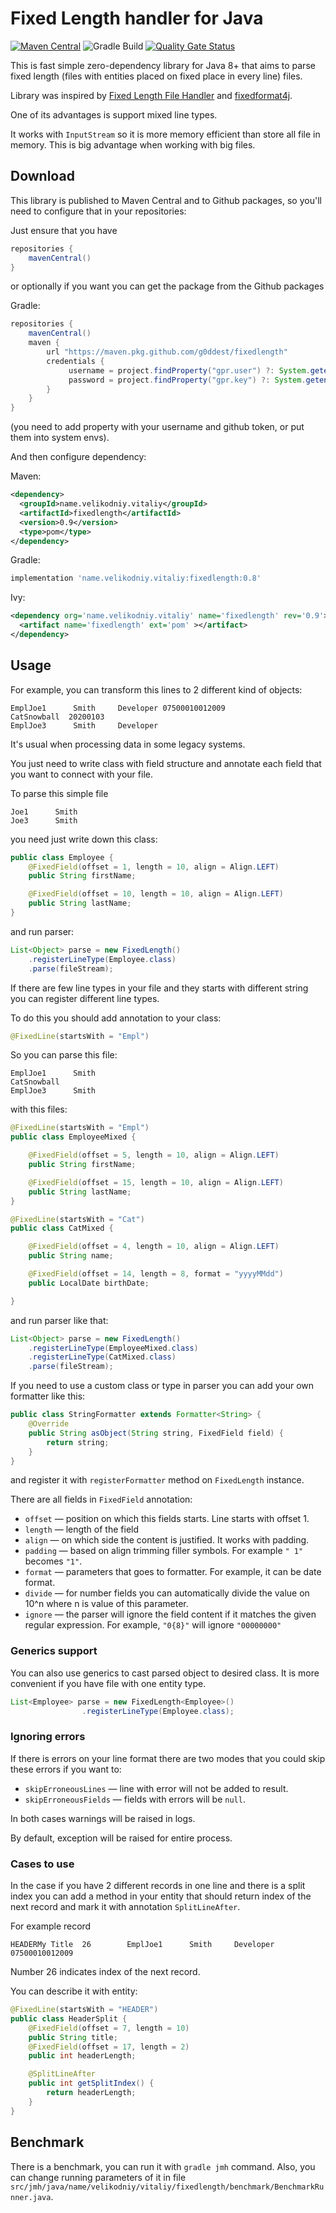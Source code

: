  # Fixed Length handler for Java
 
[![Maven Central](https://img.shields.io/maven-central/v/name.velikodniy.vitaliy/fixedlength)](https://search.maven.org/artifact/name.velikodniy.vitaliy/fixedlength)
![Gradle Build](https://github.com/g0ddest/fixedlength/workflows/Gradle%20Build/badge.svg?branch=master)
[![Quality Gate Status](https://sonarcloud.io/api/project_badges/measure?project=g0ddest_fixedlength&metric=alert_status)](https://sonarcloud.io/summary/new_code?id=g0ddest_fixedlength)

This is fast simple zero-dependency library for Java 8+ that aims to parse fixed length (files with entities placed on fixed place in every line) files.

Library was inspired by [Fixed Length File Handler](https://github.com/GuiaBolso/fixed-length-file-handler) and [fixedformat4j](https://github.com/jeyben/fixedformat4j).

One of its advantages is support mixed line types.

It works with `InputStream` so it is more memory efficient than store all file in memory. This is big 
advantage when working with big files.  

## Download

This library is published to Maven Central and to Github packages, so you'll need to configure that in your repositories:

Just ensure that you have 

```groovy
repositories {
    mavenCentral()
}
```

or optionally if you want you can get the package from the Github packages

Gradle:
```groovy
repositories {
    mavenCentral()
    maven {
        url "https://maven.pkg.github.com/g0ddest/fixedlength"
        credentials {
             username = project.findProperty("gpr.user") ?: System.getenv("USERNAME")
             password = project.findProperty("gpr.key") ?: System.getenv("TOKEN")
        }
    }
}
```
(you need to add property with your username and github token, or put them into system envs).

And then configure dependency:

Maven:
```xml
<dependency>
  <groupId>name.velikodniy.vitaliy</groupId>
  <artifactId>fixedlength</artifactId>
  <version>0.9</version>
  <type>pom</type>
</dependency>
```

Gradle:
```groovy
implementation 'name.velikodniy.vitaliy:fixedlength:0.8'
```

Ivy:
```xml
<dependency org='name.velikodniy.vitaliy' name='fixedlength' rev='0.9'>
  <artifact name='fixedlength' ext='pom' ></artifact>
</dependency>
```

## Usage

For example, you can transform this lines to 2 different kind of objects:

```
EmplJoe1      Smith     Developer 07500010012009
CatSnowball  20200103
EmplJoe3      Smith     Developer 
```

It's usual when processing data in some legacy systems.

You just need to write class with field structure and annotate each field that you want to connect with your file.

To parse this simple file

```
Joe1      Smith     
Joe3      Smith     
```

you need just write down this class:

```java
public class Employee {
    @FixedField(offset = 1, length = 10, align = Align.LEFT)
    public String firstName;

    @FixedField(offset = 10, length = 10, align = Align.LEFT)
    public String lastName;
}
```

and run parser:

```java
List<Object> parse = new FixedLength()
    .registerLineType(Employee.class)
    .parse(fileStream);
```

If there are few line types in your file and they starts with different string you can register different line types.

To do this you should add annotation to your class:

```java
@FixedLine(startsWith = "Empl")
```

So you can parse this file:

```
EmplJoe1      Smith     
CatSnowball  
EmplJoe3      Smith     
```

with this files:

```java
@FixedLine(startsWith = "Empl")
public class EmployeeMixed {

    @FixedField(offset = 5, length = 10, align = Align.LEFT)
    public String firstName;

    @FixedField(offset = 15, length = 10, align = Align.LEFT)
    public String lastName;
}
```

```java
@FixedLine(startsWith = "Cat")
public class CatMixed {

    @FixedField(offset = 4, length = 10, align = Align.LEFT)
    public String name;

    @FixedField(offset = 14, length = 8, format = "yyyyMMdd")
    public LocalDate birthDate;

}
```

and run parser like that:

```java
List<Object> parse = new FixedLength()
    .registerLineType(EmployeeMixed.class)
    .registerLineType(CatMixed.class)
    .parse(fileStream);
```

If you need to use a custom class or type in parser you can add your own formatter like this:

```java
public class StringFormatter extends Formatter<String> {
    @Override
    public String asObject(String string, FixedField field) {
        return string;
    }
}
```

and register it with `registerFormatter` method on `FixedLength` instance.

There are all fields in `FixedField` annotation:
* `offset` —  position on which this fields starts. Line starts with offset 1.
* `length` — length of the field
* `align` — on which side the content is justified. It works with padding.
* `padding` — based on align trimming filler symbols. For example `" 1"` becomes `"1"`.
* `format` — parameters that goes to formatter. For example, it can be date format.
* `divide` — for number fields you can automatically divide the value on 10^n where n is value of this parameter.
* `ignore` — the parser will ignore the field content if it matches the given regular expression. For example, `"0{8}"` will ignore `"00000000"`

### Generics support

You can also use generics to cast parsed object to desired class.
It is more convenient if you have file with one entity type.

```java
List<Employee> parse = new FixedLength<Employee>()
                .registerLineType(Employee.class);
```

### Ignoring errors

If there is errors on your line format there are two modes that you could skip these errors if you want to:

* `skipErroneousLines` — line with error will not be added to result.
* `skipErroneousFields` — fields with errors will be `null`.

In both cases warnings will be raised in logs.

By default, exception will be raised for entire process.

### Cases to use

In the case if you have 2 different records in one line and there is a split index you can add a method in your entity that should return index of the next record and mark it with annotation `SplitLineAfter`.

For example record

```
HEADERMy Title  26        EmplJoe1      Smith     Developer 07500010012009
```

Number 26 indicates index of the next record.

You can describe it with entity:

```java
@FixedLine(startsWith = "HEADER")
public class HeaderSplit {
    @FixedField(offset = 7, length = 10)
    public String title;
    @FixedField(offset = 17, length = 2)
    public int headerLength;

    @SplitLineAfter
    public int getSplitIndex() {
        return headerLength;
    }
}
```

## Benchmark

There is a benchmark, you can run it with `gradle jmh` command. Also, you can change running parameters of it in file `src/jmh/java/name/velikodniy/vitaliy/fixedlength/benchmark/BenchmarkRunner.java`. 

